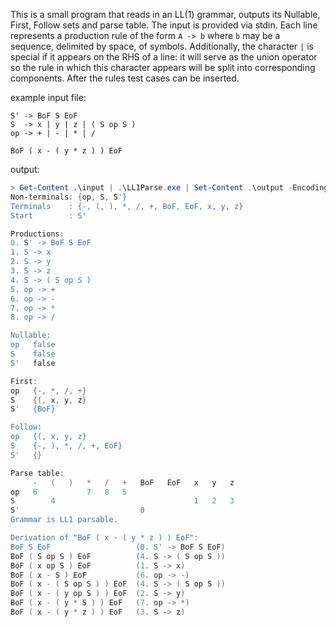 This is a small program that reads in an LL(1) grammar, outputs its Nullable, First, Follow sets and parse table. The input is provided via stdin. Each line represents
a production rule of the form `A -> b` where `b` may be a sequence, delimited by space, of symbols. Additionally, the character `|` is special if it appears on the RHS
of a line: it will serve as the union operator so the rule in which this character appears will be split into corresponding components. After the rules test cases can be
inserted.

example input file:
```
S' -> BoF S EoF
S  -> x | y | z | ( S op S )
op -> + | - | * | /

BoF ( x - ( y * z ) ) EoF
```

output:
```powershell
> Get-Content .\input | .\LL1Parse.exe | Set-Content .\output -Encoding utf8
Non-terminals: {op, S, S'}
Terminals    : {-, (, ), *, /, +, BoF, EoF, x, y, z}
Start        : S'

Productions:
0. S' -> BoF S EoF
1. S -> x
2. S -> y
3. S -> z
4. S -> ( S op S )
5. op -> +
6. op -> -
7. op -> *
8. op -> /

Nullable:
op   false 
S    false
S'   false

First:
op   {-, *, /, +}
S    {(, x, y, z}
S'   {BoF}

Follow:
op   {(, x, y, z}
S    {-, ), *, /, +, EoF}
S'   {}

Parse table:
     -   (   )   *   /   +   BoF   EoF   x   y   z   
op   6           7   8   5
S        4                               1   2   3  
S'                           0
Grammar is LL1 parsable.

Derivation of "BoF ( x - ( y * z ) ) EoF":
BoF S EoF                   (0. S' -> BoF S EoF)
BoF ( S op S ) EoF          (4. S -> ( S op S ))
BoF ( x op S ) EoF          (1. S -> x)
BoF ( x - S ) EoF           (6. op -> -)
BoF ( x - ( S op S ) ) EoF  (4. S -> ( S op S ))
BoF ( x - ( y op S ) ) EoF  (2. S -> y)
BoF ( x - ( y * S ) ) EoF   (7. op -> *)
BoF ( x - ( y * z ) ) EoF   (3. S -> z)
```
